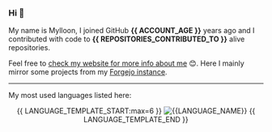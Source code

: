 ### Hi 👋

My name is Mylloon, I joined GitHub **{{ ACCOUNT_AGE }}** years ago and I contributed with code to **{{ REPOSITORIES_CONTRIBUTED_TO }}** alive repositories.

Feel free to [check my website for more info about me](https://www.mylloon.fr) 😊.  Here I mainly mirror some projects from my [Forgejo instance](https://git.mylloon.fr).

---
My most used languages listed here:

<p align="center">
{{ LANGUAGE_TEMPLATE_START:max=6 }}
    <img src="https://img.shields.io/static/v1?style=flat-square&label=%E2%A0%80&color=555&labelColor={{LANGUAGE_COLOR:uri}}&message={{LANGUAGE_NAME:uri}}%EF%B8%B1{{LANGUAGE_PERCENT:uri}}%25" alt="{{LANGUAGE_NAME}}">
{{ LANGUAGE_TEMPLATE_END }}
</p>
